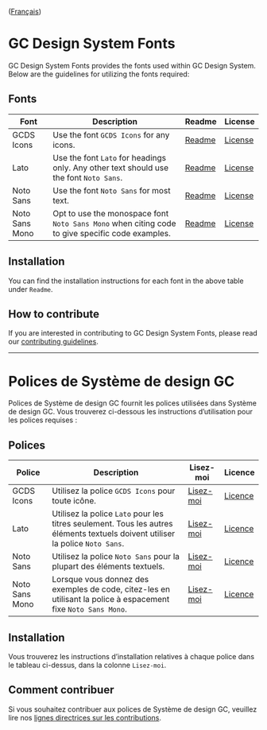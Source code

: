 ([Français](#polices-de-système-de-design-gc))

# GC Design System Fonts

GC Design System Fonts provides the fonts used within GC Design System. Below are the guidelines for utilizing the fonts required:

## Fonts

| Font           | Description                                                                                     | Readme                                    | License                                      |
| -------------- | ----------------------------------------------------------------------------------------------- | ----------------------------------------- | -------------------------------------------- |
| GCDS Icons     | Use the font `GCDS Icons` for any icons.                                                        | [Readme](/fonts/icons/README.md)          | [License](/fonts/icons/LICENSE.txt)          |
| Lato           | Use the font `Lato` for headings only. Any other text should use the font `Noto Sans`.          | [Readme](/fonts/lato/README.md)           | [License](/fonts/lato/LICENSE.txt)           |
| Noto Sans      | Use the font `Noto Sans` for most text.                                                         | [Readme](/fonts/noto-sans/README.md)      | [License](/fonts/noto-sans/LICENSE.txt)      |
| Noto Sans Mono | Opt to use the monospace font `Noto Sans Mono` when citing code to give specific code examples.  | [Readme](/fonts/noto-sans-mono/README.md) | [License](/fonts/noto-sans-mono/LICENSE.txt) |

## Installation

You can find the installation instructions for each font in the above table under `Readme`.

## How to contribute

If you are interested in contributing to GC Design System Fonts, please read our [contributing guidelines](https://github.com/cds-snc/gcds-fonts/blob/main/CONTRIBUTING.md).

---

# Polices de Système de design GC

Polices de Système de design GC fournit les polices utilisées dans Système de design GC. Vous trouverez ci-dessous les instructions d’utilisation pour les polices requises :

## Polices

| Police         | Description                                                                                                                    | Lisez-moi                                    | Licence                                      |
| -------------- | ------------------------------------------------------------------------------------------------------------------------------ | -------------------------------------------- | -------------------------------------------- |
| GCDS Icons     | Utilisez la police `GCDS Icons` pour toute icône.                                                                              | [Lisez-moi](/fonts/icons/README.md)          | [Licence](/fonts/icons/LICENSE.txt)          |
| Lato           | Utilisez la police `Lato` pour les titres seulement. Tous les autres éléments textuels doivent utiliser la police `Noto Sans`. | [Lisez-moi](/fonts/lato/README.md)           | [Licence](/fonts/lato/LICENSE.txt)           |
| Noto Sans      | Utilisez la police `Noto Sans` pour la plupart des éléments textuels.                                                          | [Lisez-moi](/fonts/noto-sans/README.md)      | [Licence](/fonts/noto-sans/LICENSE.txt)      |
| Noto Sans Mono | Lorsque vous donnez des exemples de code, citez-les en utilisant la police à espacement fixe `Noto Sans Mono`.                  | [Lisez-moi](/fonts/noto-sans-mono/README.md) | [Licence](/fonts/noto-sans-mono/LICENSE.txt) |

## Installation

Vous trouverez les instructions d’installation relatives à chaque police dans le tableau ci-dessus, dans la colonne `Lisez-moi`.

## Comment contribuer

Si vous souhaitez contribuer aux polices de Système de design GC, veuillez lire nos [lignes directrices sur les contributions](https://github.com/cds-snc/gcds-fonts/blob/main/CONTRIBUTING.md#comment-contribuer).
